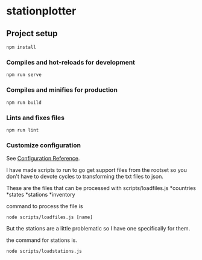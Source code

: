# stationplotter

## Project setup
```
npm install
```

### Compiles and hot-reloads for development
```
npm run serve
```

### Compiles and minifies for production
```
npm run build
```

### Lints and fixes files
```
npm run lint
```

### Customize configuration
See [Configuration Reference](https://cli.vuejs.org/config/).

I have made scripts to run to go get support files from the rootset so you don't have to devote cycles to transforming the txt files to json.

These are the files that can be processed with scripts/loadfiles.js
  *countries
  *states
  *stations
  *inventory


command to process the file is
```
node scripts/loadfiles.js [name]
```
But the stations are a little problematic so I have one specifically for them.

the command for stations is.
```
node scripts/loadstations.js
```
